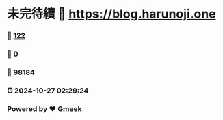# 未完待續 :link: https://blog.harunoji.one 
### :page_facing_up: [122](https://blog.harunoji.one/tag.html) 
### :speech_balloon: 0 
### :hibiscus: 98184 
### :alarm_clock: 2024-10-27 02:29:24 
### Powered by :heart: [Gmeek](https://github.com/Meekdai/Gmeek)
